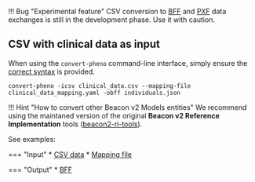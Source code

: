!!! Bug "Experimental feature"
    CSV conversion to [BFF](bff.md) and [PXF](pxf.md) data exchanges is still in the development phase. Use it with caution.

## CSV with clinical data as input

When using the `convert-pheno` command-line interface, simply ensure the [correct syntax](usage.md) is provided.

```
convert-pheno -icsv clinical_data.csv --mapping-file clinical_data_mapping.yaml -obff individuals.json
```

!!! Hint "How to convert other Beacon v2 Models entities"
    We recommend using the maintaned version of the original **Beacon v2 Reference Implementation** tools ([beacon2-ri-tools](https://github.com/mrueda/beacon2-ri-tools)).

See examples:

=== "Input"
    * [CSV data](https://github.com/CNAG-Biomedical-Informatics/convert-pheno/blob/main/t/csv2bff/in/csv_data.csv)
    * [Mapping file](https://github.com/CNAG-Biomedical-Informatics/convert-pheno/blob/main/t/csv2bff/in/csv_mapping.yaml)

=== "Output"
    * [BFF](https://github.com/CNAG-Biomedical-Informatics/convert-pheno/blob/main/t/csv2bff/out/individuals.json)
